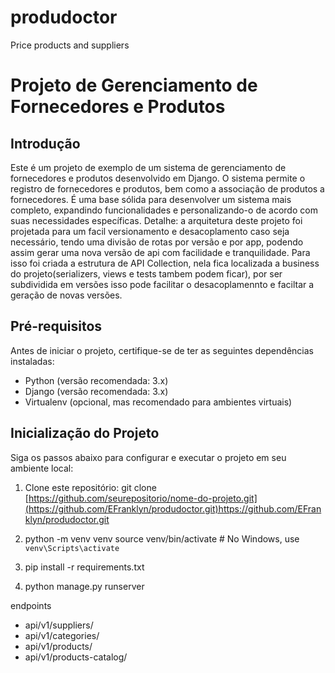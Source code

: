 
# produdoctor
Price products and suppliers

# Projeto de Gerenciamento de Fornecedores e Produtos

## Introdução

Este é um projeto de exemplo de um sistema de gerenciamento de fornecedores e produtos desenvolvido em Django. O sistema permite o registro de fornecedores e produtos, 
bem como a associação de produtos a fornecedores. É uma base sólida para desenvolver um sistema mais completo, expandindo funcionalidades e personalizando-o de acordo com suas necessidades específicas.
Detalhe: a arquitetura deste projeto foi projetada para um facil versionamento e desacoplamento caso seja necessário, tendo uma divisão de rotas por versão e por app, podendo assim gerar uma nova versão de api com
facilidade e tranquilidade.
Para isso foi criada a estrutura de API Collection, nela fica localizada a business do projeto(serializers, views e tests tambem podem ficar), por ser subdividida em versões isso pode facilitar o desacoplamennto e faciltar 
a geração de novas versões.

## Pré-requisitos

Antes de iniciar o projeto, certifique-se de ter as seguintes dependências instaladas:

- Python (versão recomendada: 3.x)
- Django (versão recomendada: 3.x)
- Virtualenv (opcional, mas recomendado para ambientes virtuais)

## Inicialização do Projeto

Siga os passos abaixo para configurar e executar o projeto em seu ambiente local:

1. Clone este repositório:
   git clone [https://github.com/seurepositorio/nome-do-projeto.git](https://github.com/EFranklyn/produdoctor.git)https://github.com/EFranklyn/produdoctor.git

2. python -m venv venv
source venv/bin/activate  # No Windows, use `venv\Scripts\activate`

3. pip install -r requirements.txt

4. python manage.py runserver


endpoints
  - api/v1/suppliers/
  - api/v1/categories/
  - api/v1/products/
  - api/v1/products-catalog/
